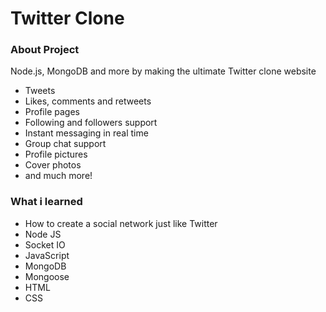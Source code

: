 # Twitter Clone

### About Project
Node.js, MongoDB and more by making the ultimate Twitter clone website
- Tweets
- Likes, comments and retweets
- Profile pages
- Following and followers support
- Instant messaging in real time
- Group chat support
- Profile pictures
- Cover photos
- and much more!


### What i learned
- How to create a social network just like Twitter
- Node JS
- Socket IO
- JavaScript
- MongoDB
- Mongoose
- HTML
- CSS
